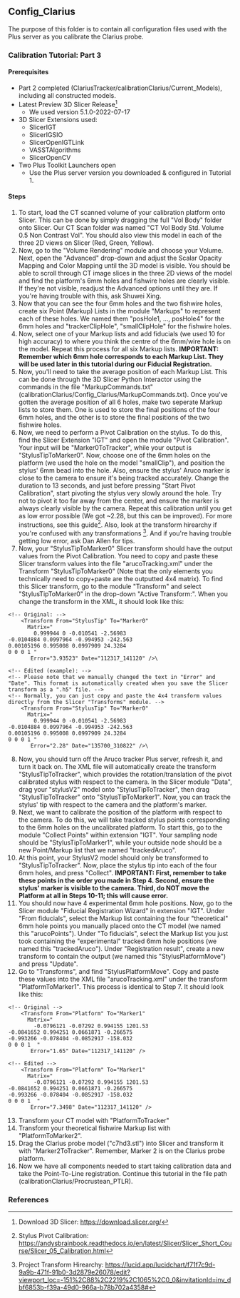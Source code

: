 ## Config_Clarius
The purpose of this folder is to contain all configuration files used with the Plus server as you calibrate the Clarius probe.

### Calibration Tutorial: Part 3
#### Prerequisites
- Part 2 completed (ClariusTracker/calibrationClarius/Current_Models), including all constructed models.
- Latest Preview 3D Slicer Release[^1]
  - We used version 5.1.0-2022-07-17
- 3D Slicer Extensions used:
  -  SlicerIGT
  -  SlicerIGSIO
  -  SlicerOpenIGTLink
  -  VASSTAlgorithms
  -  SlicerOpenCV
- Two Plus Toolkit Launchers open
  - Use the Plus server version you downloaded & configured in Tutorial 1.
#### Steps
1. To start, load the CT scanned volume of your calibration platform onto Slicer. This can be done by simply dragging the full "Vol Body" folder onto Slicer. Our CT Scan folder was named "CT Vol Body Std. Volume 0.5 Non Contrast Vol". You should also view this model in each of the three 2D views on Slicer (Red, Green, Yellow).
2. Now, go to the "Volume Rendering" module and choose your Volume. Next, open the "Advanced" drop-down and adjust the Scalar Opacity Mapping and Color Mapping until the 3D model is visible. You should be able to scroll through CT image slices in the three 2D views of the model and find the platform's 6mm holes and fishwire holes are clearly visible. If they're not visible, readjust the Advanced options until they are. If you're having trouble with this, ask Shuwei Xing.
3. Now that you can see the four 6mm holes and the two fishwire holes, create six Point (Markup) Lists in the module "Markups" to represent each of these holes. We named them "posHole1, ..., posHole4" for the 6mm holes and "trackerClipHole", "smallClipHole" for the fishwire holes.
4. Now, select one of your Markup lists and add fiducials (we used 10 for high accuracy) to where you think the centre of the 6mm/wire hole is on the model. Repeat this process for all six Markup lists. **IMPORTANT: Remember which 6mm hole corresponds to each Markup List. They will be used later in this tutorial during our Fiducial Registration.**
5. Now, you'll need to take the average position of each Markup List. This can be done through the 3D Slicer Python Interactor using the commands in the file "MarkupCommands.txt" (calibrationClarius/Config_Clarius/MarkupCommands.txt). Once you've gotten the average position of all 6 holes, make two seperate Markup lists to store them. One is used to store the final positions of the four 6mm holes, and the other is to store the final positions of the two fishwire holes.
6. Now, we need to perform a Pivot Calibration on the stylus. To do this, find the Slicer Extension "IGT" and open the module "Pivot Calibration". Your input will be "Marker0ToTracker", while your output is "StylusTipToMarker0". Now, choose one of the 6mm holes on the platform (we used the hole on the model "smallClip"), and position the stylus' 6mm bead into the hole. Also, ensure the stylus' Aruco marker is close to the camera to ensure it's being tracked accurately. Change the duration to 13 seconds, and just before pressing "Start Pivot Calibration", start pivoting the stylus very slowly around the hole. Try not to pivot it too far away from the center, and ensure the marker is always clearly visible by the camera. Repeat this calibration until you get as low error possible (We got ~2.28, but this can be improved). For more instructions, see this guide[^2]. Also, look at the transform hirearchy if you're confused with any transformations [^3]. And if you're having trouble getting low error, ask Dan Allen for tips.
7. Now, your "StylusTipToMarker0" Slicer transform should have the output values from the Pivot Calibration. You need to copy and paste these Slicer transform values into the file "arucoTracking.xml" under the Transform "StylusTipToMarker0" (Note that the only elements you technically need to copy+paste are the outputted 4x4 matrix). To find this Slicer transform, go to the module "Transform" and select "StylusTipToMarker0" in the drop-down "Active Transform:". When you change the transform in the XML, it should look like this:
```
<!-- Original: -->
    <Transform From="StylusTip" To="Marker0"
      Matrix="
        0.999944 0 -0.010541 -2.56983 
-0.0104884 0.0997964 -0.994953 -242.563 
0.00105196 0.995008 0.0997909 24.3284 
0 0 0 1 "
       Error="3.93523" Date="112317_141120" />\
       
<!-- Edited (example): -->
<!-- Please note that we manually changed the text in "Error" and "Date". This format is automatically created when you save the Slicer transform as a ".h5" file. -->
<!-- Normally, you can just copy and paste the 4x4 transform values directly from the Slicer "Transforms" module. -->
    <Transform From="StylusTip" To="Marker0"
      Matrix="
        0.999944 0 -0.010541 -2.56983 
-0.0104884 0.0997964 -0.994953 -242.563 
0.00105196 0.995008 0.0997909 24.3284 
0 0 0 1 "
       Error="2.28" Date="135700_310822" />\
```

8. Now, you should turn off the Aruco tracker Plus server, refresh it, and turn it back on. The XML file will automatically create the transform "StylusTipToTracker", which provides the rotation/translation of the pivot calibrated stylus with respect to the camera. In the Slicer module "Data", drag your "stylusV2" model onto "StylusTipToTracker", then drag "StylusTipToTracker" onto "StylusTipToMarker1". Now, you can track the stylus' tip with respect to the camera and the platform's marker.
9. Next, we want to calibrate the position of the platform with respect to the camera. To do this, we will take tracked stylus points corresponding to the 6mm holes on the uncalibrated platform. To start this, go to the module "Collect Points" within extension "IGT". Your sampling node should be "StylusTipToMarker1", while your outside node should be a new Point/Markup list that we named "trackedAruco".
10. At this point, your StylusV2 model should only be transformed to "StylusTipToTracker". Now, place the stylus tip into each of the four 6mm holes, and press "Collect". **IMPORTANT: First, remember to take these points in the order you made in Step 4. Second, ensure the stylus' marker is visible to the camera. Third, do NOT move the Platform at all in Steps 10-11; this will cause error.**
11. You should now have 4 experimental 6mm hole positions. Now, go to the Slicer module "Fiducial Registration Wizard" in extension "IGT". Under "From fiducials", select the Markup list containing the four "theoretical" 6mm hole points you manually placed onto the CT model (we named this "arucoPoints"). Under "To fiducials", select the Markup list you just took containing the "experimental" tracked 6mm hole positions (we named this "trackedAruco"). Under "Registration result", create a new transform to contain the output (we named this "StylusPlatformMove") and press "Update".
12. Go to "Transforms", and find "StylusPlatformMove". Copy and paste these values into the XML file "arucoTracking.xml" under the transform "PlatformToMarker1". This process is identical to Step 7. It should look like this:
```
<!-- Original -->
	<Transform From="Platform" To="Marker1"
      Matrix="
        -0.0796121 -0.07292 0.994155 1201.53 
-0.0841652 0.994251 0.0661871 -0.266575 
-0.993266 -0.078404 -0.0852917 -158.032 
0 0 0 1  "
       Error="1.65" Date="112317_141120" />
       
<!-- Edited -->
	<Transform From="Platform" To="Marker1"
      Matrix="
        -0.0796121 -0.07292 0.994155 1201.53 
-0.0841652 0.994251 0.0661871 -0.266575 
-0.993266 -0.078404 -0.0852917 -158.032 
0 0 0 1  "
       Error="7.3498" Date="112317_141120" />
```

13. Transform your CT model with "PlatformToTracker"
14. Transform your theoretical fishwire Markup list with "PlatformToMarker2".
15. Drag the Clarius probe model ("c7hd3.stl") into Slicer and transform it with "Marker2ToTracker". Remember, Marker 2 is on the Clarius probe platform.
16. Now we have all components needed to start taking calibration data and take the Point-To-Line registration. Continue this tutorial in the file path (calibrationClarius/Procrustean_PTLR).

### References
[^1]: Download 3D Slicer: https://download.slicer.org/
[^2]: Stylus Pivot Calibration: https://andysbrainbook.readthedocs.io/en/latest/Slicer/Slicer_Short_Course/Slicer_05_Calibration.html
[^3]: Project Transform Hirearchy: https://lucid.app/lucidchart/f71f7c9d-9a9b-471f-91b0-3d2879e26078/edit?viewport_loc=-151%2C88%2C2219%2C1065%2C0_0&invitationId=inv_dbf6853b-f39a-49d0-966a-b78b702a4358#
